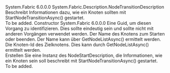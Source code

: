 <Type Name="NodeStartDescription" FullName="System.Fabric.Description.NodeStartDescription">
  <TypeSignature Language="C#" Value="public sealed class NodeStartDescription : System.Fabric.Description.NodeTransitionDescription" />
  <TypeSignature Language="ILAsm" Value=".class public auto ansi sealed beforefieldinit NodeStartDescription extends System.Fabric.Description.NodeTransitionDescription" />
  <TypeSignature Language="DocId" Value="T:System.Fabric.Description.NodeStartDescription" />
  <TypeSignature Language="VB.NET" Value="Public NotInheritable Class NodeStartDescription&#xA;Inherits NodeTransitionDescription" />
  <TypeSignature Language="F#" Value="type NodeStartDescription = class&#xA;    inherit NodeTransitionDescription" />
  <AssemblyInfo>
    <AssemblyName>System.Fabric</AssemblyName>
    <AssemblyVersion>6.0.0.0</AssemblyVersion>
  </AssemblyInfo>
  <Base>
    <BaseTypeName>System.Fabric.Description.NodeTransitionDescription</BaseTypeName>
  </Base>
  <Interfaces />
  <Docs>
    <summary>
            Beschreibt Informationen dazu, wie ein Knoten sollten mit StartNodeTransitionAsync() gestartet.  
            </summary>
    <remarks>To be added.</remarks>
  </Docs>
  <Members>
    <Member MemberName=".ctor">
      <MemberSignature Language="C#" Value="public NodeStartDescription (Guid operationId, string nodeName, System.Numerics.BigInteger nodeInstanceId);" />
      <MemberSignature Language="ILAsm" Value=".method public hidebysig specialname rtspecialname instance void .ctor(valuetype System.Guid operationId, string nodeName, valuetype System.Numerics.BigInteger nodeInstanceId) cil managed" />
      <MemberSignature Language="DocId" Value="M:System.Fabric.Description.NodeStartDescription.#ctor(System.Guid,System.String,System.Numerics.BigInteger)" />
      <MemberSignature Language="VB.NET" Value="Public Sub New (operationId As Guid, nodeName As String, nodeInstanceId As BigInteger)" />
      <MemberSignature Language="F#" Value="new System.Fabric.Description.NodeStartDescription : Guid * string * System.Numerics.BigInteger -&gt; System.Fabric.Description.NodeStartDescription" Usage="new System.Fabric.Description.NodeStartDescription (operationId, nodeName, nodeInstanceId)" />
      <MemberType>Constructor</MemberType>
      <AssemblyInfo>
        <AssemblyName>System.Fabric</AssemblyName>
        <AssemblyVersion>6.0.0.0</AssemblyVersion>
      </AssemblyInfo>
      <Parameters>
        <Parameter Name="operationId" Type="System.Guid" />
        <Parameter Name="nodeName" Type="System.String" />
        <Parameter Name="nodeInstanceId" Type="System.Numerics.BigInteger" />
      </Parameters>
      <Docs>
        <param name="operationId">Eine Guid, um diesen Vorgang zu identifizieren.  Dies sollte eindeutig sein und sollte nicht mit anderen Vorgängen verwendet werden.</param>
        <param name="nodeName">Der Name des Knotens zum Starten oder beenden.  Der Name kann über GetNodeListAsync() ermittelt werden.</param>
        <param name="nodeInstanceId">Die Knoten-Id des Zielknotens.  Dies kann durch GetNodeListAsync() ermittelt werden.</param>
        <summary>
            Erstellen Sie eine Instanz des NodeStartDescription, die Informationen, wie ein Knoten sein soll beschreibt mit StartNodeTransitionAsync() gestartet.  
            </summary>
        <remarks>To be added.</remarks>
      </Docs>
    </Member>
  </Members>
</Type>